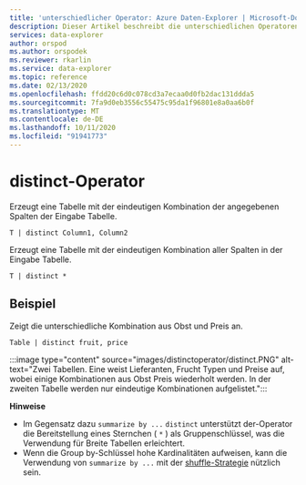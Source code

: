 ```yaml
---
title: 'unterschiedlicher Operator: Azure Daten-Explorer | Microsoft-Dokumentation'
description: Dieser Artikel beschreibt die unterschiedlichen Operatoren in Azure Daten-Explorer.
services: data-explorer
author: orspod
ms.author: orspodek
ms.reviewer: rkarlin
ms.service: data-explorer
ms.topic: reference
ms.date: 02/13/2020
ms.openlocfilehash: ffdd20c6d0c078cd3a7ecaa0d0fb2dac131ddda5
ms.sourcegitcommit: 7fa9d0eb3556c55475c95da1f96801e8a0aa6b0f
ms.translationtype: MT
ms.contentlocale: de-DE
ms.lasthandoff: 10/11/2020
ms.locfileid: "91941773"
---
```

# <a name="distinct-operator"></a>distinct-Operator

Erzeugt eine Tabelle mit der eindeutigen Kombination der angegebenen Spalten der Eingabe Tabelle. 

```kusto
T | distinct Column1, Column2
```

Erzeugt eine Tabelle mit der eindeutigen Kombination aller Spalten in der Eingabe Tabelle.

```kusto
T | distinct *
```

## <a name="example"></a>Beispiel

Zeigt die unterschiedliche Kombination aus Obst und Preis an.

```kusto
Table | distinct fruit, price
```

:::image type="content" source="images/distinctoperator/distinct.PNG" alt-text="Zwei Tabellen. Eine weist Lieferanten, Frucht Typen und Preise auf, wobei einige Kombinationen aus Obst Preis wiederholt werden. In der zweiten Tabelle werden nur eindeutige Kombinationen aufgelistet.":::

**Hinweise**

* Im Gegensatz dazu `summarize by ...` `distinct` unterstützt der-Operator die Bereitstellung eines Sternchen ( `*` ) als Gruppenschlüssel, was die Verwendung für Breite Tabellen erleichtert.
* Wenn die Group by-Schlüssel hohe Kardinalitäten aufweisen, kann die Verwendung von `summarize by ...` mit der [shuffle-Strategie](shufflequery.md) nützlich sein.
